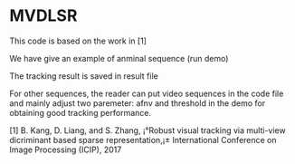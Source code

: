 # MVDLSR

This code is based on the work in  [1]

We have give an example of anminal sequence (run demo)

The tracking result is saved in result file

For other sequences, the reader can put video sequences in the code file and mainly adjust two paremeter: afnv and threshold in the demo for obtaining good tracking performance.

[1] B. Kang, D. Liang, and S. Zhang, ¡°Robust visual tracking via multi-view dicriminant based
sparse representation,¡± International Conference on Image Processing (ICIP), 2017
